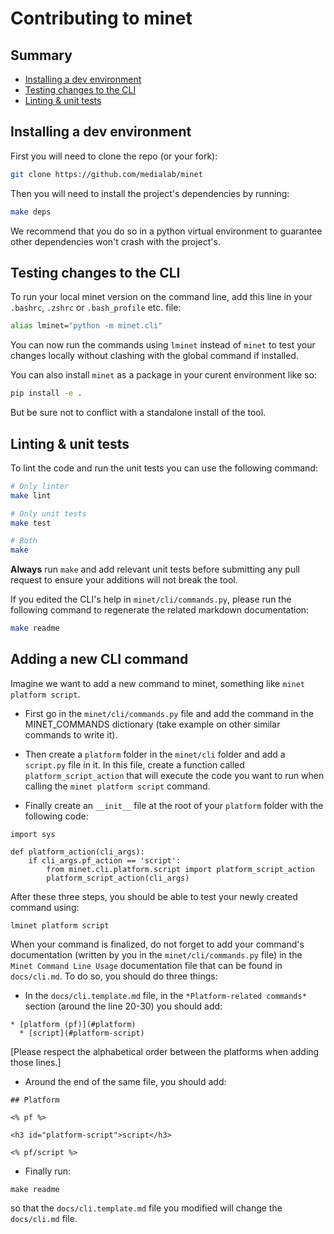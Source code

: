 # Contributing to minet

## Summary

* [Installing a dev environment](#installing-a-dev-environment)
* [Testing changes to the CLI](#testing-changes-to-the-cli)
* [Linting & unit tests](#linting--unit-tests)

## Installing a dev environment

First you will need to clone the repo (or your fork):

```bash
git clone https://github.com/medialab/minet
```

Then you will need to install the project's dependencies by running:

```bash
make deps
```

We recommend that you do so in a python virtual environment to guarantee other dependencies won't crash with the project's.

## Testing changes to the CLI

To run your local minet version on the command line, add this line in your `.bashrc`, `.zshrc` or `.bash_profile` etc. file:

```bash
alias lminet="python -m minet.cli"
```

You can now run the commands using `lminet` instead of `minet` to test your changes locally without clashing with the global command if installed.

You can also install `minet` as a package in your curent environment like so:

```bash
pip install -e .
```

But be sure not to conflict with a standalone install of the tool.

## Linting & unit tests

To lint the code and run the unit tests you can use the following command:

```bash
# Only linter
make lint

# Only unit tests
make test

# Both
make
```

**Always** run `make` and add relevant unit tests before submitting any pull request to ensure your additions will not break the tool.

If you edited the CLI's help in `minet/cli/commands.py`, please run the following command to regenerate the related markdown documentation:

```bash
make readme
```

## Adding a new CLI command

Imagine we want to add a new command to minet, something like `minet platform script`.

* First go in the `minet/cli/commands.py` file and add the command in the MINET_COMMANDS dictionary (take example on other similar commands to write it).

* Then create a `platform` folder in the `minet/cli` folder and add a `script.py` file in it. In this file, create a function called `platform_script_action` that will execute the code you want to run when calling the `minet platform script` command.

* Finally create an `__init__` file at the root of your `platform` folder with the following code:
```
import sys

def platform_action(cli_args):
    if cli_args.pf_action == 'script':
        from minet.cli.platform.script import platform_script_action
        platform_script_action(cli_args)
```

After these three steps, you should be able to test your newly created command using:
```
lminet platform script
```

When your command is finalized, do not forget to add your command's documentation (written by you in the `minet/cli/commands.py` file) in the `Minet Command Line Usage` documentation file that can be found in `docs/cli.md`.
To do so, you should do three things:

* In the `docs/cli.template.md` file, in the `*Platform-related commands*` section (around the line 20-30) you should add:
```
* [platform (pf)](#platform)
  * [script](#platform-script)
```
[Please respect the alphabetical order between the platforms when adding those lines.]

* Around the end of the same file, you should add:
```
## Platform

<% pf %>

<h3 id="platform-script">script</h3>

<% pf/script %>
```

* Finally run:

```
make readme
```
so that the `docs/cli.template.md` file you modified will change the `docs/cli.md` file.